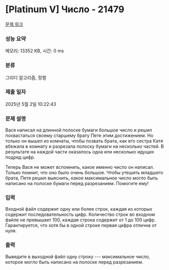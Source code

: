 # [Platinum V] Число - 21479 

[문제 링크](https://www.acmicpc.net/problem/21479) 

### 성능 요약

메모리: 13352 KB, 시간: 0 ms

### 분류

그리디 알고리즘, 정렬

### 제출 일자

2025년 5월 2일 10:22:43

### 문제 설명

<p>Вася написал на длинной полоске бумаги большое число и решил похвастаться своему старшему брату Пете этим достижением. Но только он вышел из комнаты, чтобы позвать брата, как его сестра Катя вбежала в комнату и разрезала полоску бумаги на несколько частей. В результате на каждой части оказалось одна или несколько идущих подряд цифр.</p>

<p>Теперь Вася не может вспомнить, какое именно число он написал. Только помнит, что оно было очень большое. Чтобы утешить младшего брата, Петя решил выяснить, какое максимальное число могло быть написано на полоске бумаги перед разрезанием. Помогите ему!</p>

### 입력 

 <p>Входной файл содержит одну или более строк, каждая из которых содержит последовательность цифр. Количество строк во входном файле не превышает 100, каждая строка содержит от 1 до 100 цифр. Гарантируется, что хотя бы в одной строке первая цифра отлична от нуля.</p>

### 출력 

 <p>Выведите в выходной файл одну строку --- максимальное число, которое могло быть написано на полоске перед разрезанием.</p>

